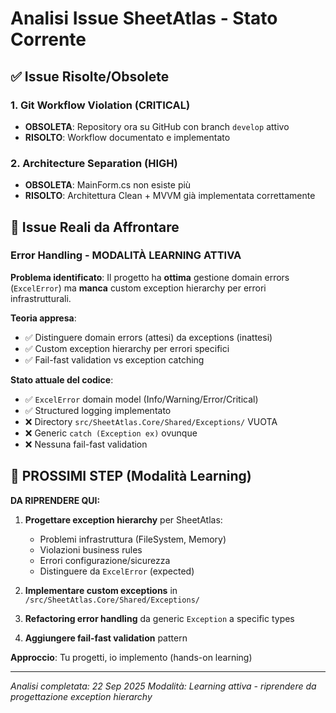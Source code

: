 # Analisi Issue SheetAtlas - Stato Corrente

## ✅ Issue Risolte/Obsolete

### 1. Git Workflow Violation (CRITICAL)
- **OBSOLETA**: Repository ora su GitHub con branch `develop` attivo
- **RISOLTO**: Workflow documentato e implementato

### 2. Architecture Separation (HIGH)
- **OBSOLETA**: MainForm.cs non esiste più
- **RISOLTO**: Architettura Clean + MVVM già implementata correttamente

## 🔴 Issue Reali da Affrontare

### Error Handling - MODALITÀ LEARNING ATTIVA

**Problema identificato**:
Il progetto ha **ottima** gestione domain errors (`ExcelError`) ma **manca** custom exception hierarchy per errori infrastrutturali.

**Teoria appresa**:
- ✅ Distinguere domain errors (attesi) da exceptions (inattesi)
- ✅ Custom exception hierarchy per errori specifici
- ✅ Fail-fast validation vs exception catching

**Stato attuale del codice**:
- ✅ `ExcelError` domain model (Info/Warning/Error/Critical)
- ✅ Structured logging implementato
- ❌ Directory `src/SheetAtlas.Core/Shared/Exceptions/` VUOTA
- ❌ Generic `catch (Exception ex)` ovunque
- ❌ Nessuna fail-fast validation

## 🎯 PROSSIMI STEP (Modalità Learning)

**DA RIPRENDERE QUI:**

1. **Progettare exception hierarchy** per SheetAtlas:
   - Problemi infrastruttura (FileSystem, Memory)
   - Violazioni business rules
   - Errori configurazione/sicurezza
   - Distinguere da `ExcelError` (expected)

2. **Implementare custom exceptions** in `/src/SheetAtlas.Core/Shared/Exceptions/`

3. **Refactoring error handling** da generic `Exception` a specific types

4. **Aggiungere fail-fast validation** pattern

**Approccio**: Tu progetti, io implemento (hands-on learning)

---
*Analisi completata: 22 Sep 2025*
*Modalità: Learning attiva - riprendere da progettazione exception hierarchy*
